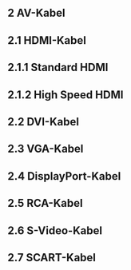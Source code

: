 ## 2 AV-Kabel

## 2.1 HDMI-Kabel

## 2.1.1 Standard HDMI

## 2.1.2 High Speed HDMI

## 2.2 DVI-Kabel

## 2.3 VGA-Kabel
## 2.4 DisplayPort-Kabel
## 2.5 RCA-Kabel

## 2.6 S-Video-Kabel

## 2.7 SCART-Kabel
